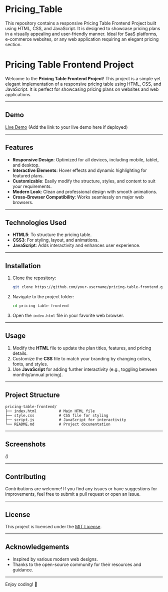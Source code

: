 # Pricing_Table
This repository contains a responsive Pricing Table Frontend Project built using HTML, CSS, and JavaScript. It is designed to showcase pricing plans in a visually appealing and user-friendly manner. Ideal for SaaS platforms, e-commerce websites, or any web application requiring an elegant pricing section.
# Pricing Table Frontend Project

Welcome to the **Pricing Table Frontend Project**! This project is a simple yet elegant implementation of a responsive pricing table using HTML, CSS, and JavaScript. It is perfect for showcasing pricing plans on websites and web applications.

---

## Demo

[Live Demo](https://pricing-table-zeta.vercel.app/) (Add the link to your live demo here if deployed)

---

## Features

- **Responsive Design**: Optimized for all devices, including mobile, tablet, and desktop.
- **Interactive Elements**: Hover effects and dynamic highlighting for featured plans.
- **Customizable**: Easily modify the structure, styles, and content to suit your requirements.
- **Modern Look**: Clean and professional design with smooth animations.
- **Cross-Browser Compatibility**: Works seamlessly on major web browsers.

---

## Technologies Used

- **HTML5**: To structure the pricing table.
- **CSS3**: For styling, layout, and animations.
- **JavaScript**: Adds interactivity and enhances user experience.

---

## Installation

1. Clone the repository:
   ```bash
   git clone https://github.com/your-username/pricing-table-frontend.git
   ```
2. Navigate to the project folder:
   ```bash
   cd pricing-table-frontend
   ```
3. Open the `index.html` file in your favorite web browser.

---

## Usage

1. Modify the **HTML** file to update the plan titles, features, and pricing details.
2. Customize the **CSS** file to match your branding by changing colors, fonts, and styles.
3. Use **JavaScript** for adding further interactivity (e.g., toggling between monthly/annual pricing).

---

## Project Structure

```
pricing-table-frontend/
├── index.html          # Main HTML file
├── style.css           # CSS file for styling
├── script.js           # JavaScript for interactivity
└── README.md           # Project documentation
```

---

## Screenshots

*()*

---

## Contributing

Contributions are welcome! If you find any issues or have suggestions for improvements, feel free to submit a pull request or open an issue.

---

## License

This project is licensed under the [MIT License](LICENSE).

---

## Acknowledgements

- Inspired by various modern web designs.
- Thanks to the open-source community for their resources and guidance.

---

Enjoy coding! 🚀
